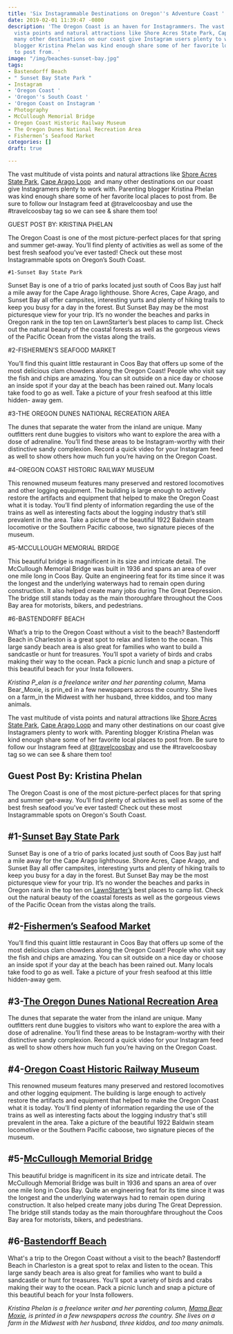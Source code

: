 ```yaml
---
title: 'Six Instagrammable Destinations on Oregon''s Adventure Coast '
date: 2019-02-01 11:39:47 -0800
description: 'The Oregon Coast is an haven for Instagrammers. The vast multitude of
  vista points and natural attractions like Shore Acres State Park, Cape Arago Loop and
  many other destinations on our coast give Instagram users plenty to work with. Parenting
  blogger Kristina Phelan was kind enough share some of her favorite local places
  to post from. '
image: "/img/beaches-sunset-bay.jpg"
tags:
- Bastendorff Beach
- " Sunset Bay State Park "
- Instagram
- 'Oregon Coast '
- 'Oregon''s South Coast '
- 'Oregon Coast on Instagram '
- Photography
- McCullough Memorial Bridge
- Oregon Coast Historic Railway Museum
- The Oregon Dunes National Recreation Area
- Fishermen’s Seafood Market
categories: []
draft: true

---
```

The vast multitude of vista points and natural attractions like [Shore Acres State Park](https://oregonsadventurecoast.com/tags/shore-acres-state-park/), [Cape Arago Loop](https://oregonsadventurecoast.com/img/cape-arago-loop-itinerary-2018.pdf)  and many other destinations on our coast give Instagramers plenty to work with. Parenting blogger Kristina Phelan was kind enough share some of her favorite local places to post from. Be sure to follow our Instagram feed at @travelcoosbay and use the #travelcoosbay tag so we can see &amp; share them too!

GUEST POST BY: KRISTINA PHELAN

The Oregon Coast is one of the most picture-perfect places for that spring and summer get-away. You’ll find plenty of activities as well as some of the best fresh seafood you’ve ever tasted! Check out these most Instagrammable spots on Oregon’s South Coast.

    #1-Sunset Bay State Park

Sunset Bay is one of a trio of parks located just south of Coos Bay just half a mile away for the Cape Arago lighthouse. Shore Acres, Cape Arago, and Sunset Bay all offer campsites, interesting yurts and plenty of hiking trails to keep you busy for a day in the forest. But Sunset Bay may be the most picturesque view for your trip. It’s no wonder the beaches and parks in Oregon rank in the top ten on LawnStarter’s best places to camp list. Check out the natural beauty of the coastal forests as well as the gorgeous views of the Pacific Ocean from the vistas along the trails.

\#2-FISHERMEN’S SEAFOOD MARKET

You’ll find this quaint little restaurant in Coos Bay that offers up some of the most delicious clam chowders along the Oregon Coast! People who visit say the fish and chips are amazing. You can sit outside on a nice day or choose an inside spot if your day at the beach has been rained out. Many locals take food to go as well. Take a picture of your fresh seafood at this little hidden- away gem.

\#3-THE OREGON DUNES NATIONAL RECREATION AREA

The dunes that separate the water from the inland are unique. Many outfitters rent dune buggies to visitors who want to explore the area with a dose of adrenaline. You’ll find these areas to be Instagram-worthy with their distinctive sandy complexion. Record a quick video for your Instagram feed as well to show others how much fun you’re having on the Oregon Coast.

\#4-OREGON COAST HISTORIC RAILWAY MUSEUM

This renowned museum features many preserved and restored locomotives and other logging equipment. The building is large enough to actively restore the artifacts and equipment that helped to make the Oregon Coast what it is today. You’ll find plenty of information regarding the use of the trains as well as interesting facts about the logging industry that’s still prevalent in the area. Take a picture of the beautiful 1922 Baldwin steam locomotive or the Southern Pacific caboose, two signature pieces of the museum.

\#5-MCCULLOUGH MEMORIAL BRIDGE

This beautiful bridge is magnificent in its size and intricate detail. The McCullough Memorial Bridge was built in 1936 and spans an area of over one mile long in Coos Bay. Quite an engineering feat for its time since it was the longest and the underlying waterways had to remain open during construction. It also helped create many jobs during The Great Depression. The bridge still stands today as the main thoroughfare throughout the Coos Bay area for motorists, bikers, and pedestrians.

\#6-BASTENDORFF BEACH

What’s a trip to the Oregon Coast without a visit to the beach? Bastendorff Beach in Charleston is a great spot to relax and listen to the ocean. This large sandy beach area is also great for families who want to build a sandcastle or hunt for treasures. You’ll spot a variety of birds and crabs making their way to the ocean. Pack a picnic lunch and snap a picture of this beautiful beach for your Insta followers.

_Kristina P_elan is a freelance writer and her parenting column,_ Mama Bear_Moxie, is prin_ed in a few newspapers across the country. She lives on a farm_in the Midwest with her husband, three kiddos, and too many animals.

The vast multitude of vista points and natural attractions like [Shore Acres State Park](https://oregonsadventurecoast.com/tags/shore-acres-state-park/), [Cape Arago Loop](https://oregonsadventurecoast.com/img/cape-arago-loop-itinerary-2018.pdf) and many other destinations on our coast give Instagramers plenty to work with. Parenting blogger Kristina Phelan was kind enough share some of her favorite local places to post from. Be sure to follow our Instagram feed at [@travelcoosbay](https://www.instagram.com/travelcoosbay/) and use the #travelcoosbay tag so we can see & share them too!

## **Guest Post By: Kristina Phelan**

The Oregon Coast is one of the most picture-perfect places for that spring and summer get-away. You’ll find plenty of activities as well as some of the best fresh seafood you've ever tasted! Check out these most Instagrammable spots on Oregon's South Coast.

## #1-[Sunset Bay State Park](https://oregonstateparks.org/index.cfm?do=parkPage.dsp_parkPage&parkId=70)

Sunset Bay is one of a trio of parks located just south of Coos Bay just half a mile away for the Cape Arago lighthouse. Shore Acres, Cape Arago, and Sunset Bay all offer campsites, interesting yurts and plenty of hiking trails to keep you busy for a day in the forest. But Sunset Bay may be the most picturesque view for your trip. It’s no wonder the beaches and parks in Oregon rank in the top ten on [LawnStarter’s](https://www.lawnstarter.com/) best places to camp list. Check out the natural beauty of the coastal forests as well as the gorgeous views of the Pacific Ocean from the vistas along the trails.

## #2-[Fishermen’s Seafood Market](http://fishermensseafoodmarket.com/)

You’ll find this quaint little restaurant in Coos Bay that offers up some of the most delicious clam chowders along the Oregon Coast! People who visit say the fish and chips are amazing. You can sit outside on a nice day or choose an inside spot if your day at the beach has been rained out. Many locals take food to go as well. Take a picture of your fresh seafood at this little hidden-away gem.

## #3-[The Oregon Dunes National Recreation Area](https://oregonsadventurecoast.com/tripideas/oregon-dunes-national-recreation-area/)

The dunes that separate the water from the inland are unique. Many outfitters rent dune buggies to visitors who want to explore the area with a dose of adrenaline. You’ll find these areas to be Instagram-worthy with their distinctive sandy complexion. Record a quick video for your Instagram feed as well to show others how much fun you’re having on the Oregon Coast.

## **#4**-[Oregon Coast Historic Railway Museum](https://www.tripadvisor.com/Attraction_Review-g51813-d10553259-Reviews-Oregon_Coast_Historical_Railway-Coos_Bay_Oregon.html)

This renowned museum features many preserved and restored locomotives and other logging equipment. The building is large enough to actively restore the artifacts and equipment that helped to make the Oregon Coast what it is today. You’ll find plenty of information regarding the use of the trains as well as interesting facts about the logging industry that's still prevalent in the area. Take a picture of the beautiful 1922 Baldwin steam locomotive or the Southern Pacific caboose, two signature pieces of the museum.

## #5-[McCullough Memorial Bridge](https://www.tripadvisor.com/Attraction_Review-g51813-d4725395-Reviews-McCullough_Memorial_Bridge-Coos_Bay_Oregon.html)

This beautiful bridge is magnificent in its size and intricate detail. The McCullough Memorial Bridge was built in 1936 and spans an area of over one mile long in Coos Bay. Quite an engineering feat for its time since it was the longest and the underlying waterways had to remain open during construction. It also helped create many jobs during The Great Depression. The bridge still stands today as the main thoroughfare throughout the Coos Bay area for motorists, bikers, and pedestrians.

## #6-[Bastendorff Beach](https://oregonsadventurecoast.com/blog/2017-08-29-spotlight-on-bastendorff-beach/)

What's a trip to the Oregon Coast without a visit to the beach? Bastendorff Beach in Charleston is a great spot to relax and listen to the ocean. This large sandy beach area is also great for families who want to build a sandcastle or hunt for treasures. You'll spot a variety of birds and crabs making their way to the ocean. Pack a picnic lunch and snap a picture of this beautiful beach for your Insta followers.

_Kristina Phelan is a freelance writer and her parenting column,_ [_Mama Bear Moxie_](https://www.mamabearmoxie.com/)_, is printed in a few newspapers across the country. She lives on a farm in the Midwest with her husband, three kiddos, and too many animals._